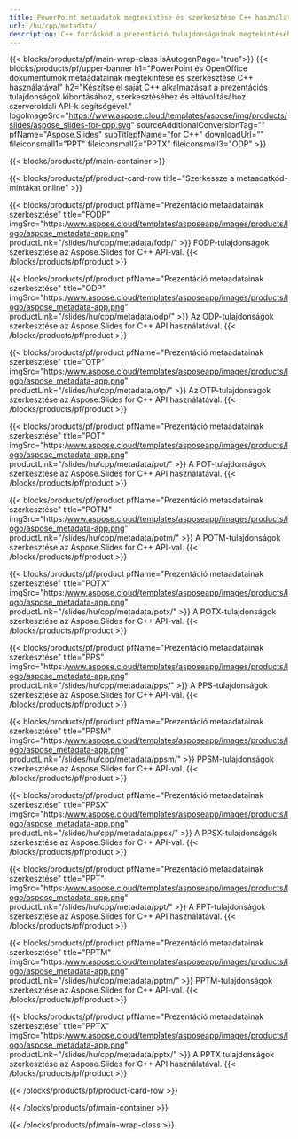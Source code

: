 ```yaml
---
title: PowerPoint metaadatok megtekintése és szerkesztése C++ használatával
url: /hu/cpp/metadata/
description: C++ forráskód a prezentáció tulajdonságainak megtekintéséhez és szerkesztéséhez
---
```


{{< blocks/products/pf/main-wrap-class isAutogenPage="true">}}
{{< blocks/products/pf/upper-banner h1="PowerPoint és OpenOffice dokumentumok metaadatainak megtekintése és szerkesztése C++ használatával" h2="Készítse el saját C++ alkalmazásait a prezentációs tulajdonságok kibontásához, szerkesztéséhez és eltávolításához szerveroldali API-k segítségével." logoImageSrc="https://www.aspose.cloud/templates/aspose/img/products/slides/aspose_slides-for-cpp.svg" sourceAdditionalConversionTag="" pfName="Aspose.Slides" subTitlepfName="for C++" downloadUrl="" fileiconsmall1="PPT" fileiconsmall2="PPTX" fileiconsmall3="ODP" >}}

{{< blocks/products/pf/main-container >}}

{{< blocks/products/pf/product-card-row title="Szerkessze a metaadatkód-mintákat online" >}}

{{< blocks/products/pf/product pfName="Prezentáció metaadatainak szerkesztése" title="FODP" imgSrc="https:/www.aspose.cloud/templates/asposeapp/images/products/logo/aspose_metadata-app.png" productLink="/slides/hu/cpp/metadata/fodp/" >}}
FODP-tulajdonságok szerkesztése az Aspose.Slides for C++ API-val.
{{< /blocks/products/pf/product >}}

{{< blocks/products/pf/product pfName="Prezentáció metaadatainak szerkesztése" title="ODP" imgSrc="https:/www.aspose.cloud/templates/asposeapp/images/products/logo/aspose_metadata-app.png" productLink="/slides/hu/cpp/metadata/odp/" >}}
Az ODP-tulajdonságok szerkesztése az Aspose.Slides for C++ API használatával.
{{< /blocks/products/pf/product >}}

{{< blocks/products/pf/product pfName="Prezentáció metaadatainak szerkesztése" title="OTP" imgSrc="https:/www.aspose.cloud/templates/asposeapp/images/products/logo/aspose_metadata-app.png" productLink="/slides/hu/cpp/metadata/otp/" >}}
Az OTP-tulajdonságok szerkesztése az Aspose.Slides for C++ API használatával.
{{< /blocks/products/pf/product >}}

{{< blocks/products/pf/product pfName="Prezentáció metaadatainak szerkesztése" title="POT" imgSrc="https:/www.aspose.cloud/templates/asposeapp/images/products/logo/aspose_metadata-app.png" productLink="/slides/hu/cpp/metadata/pot/" >}}
A POT-tulajdonságok szerkesztése az Aspose.Slides for C++ API használatával.
{{< /blocks/products/pf/product >}}

{{< blocks/products/pf/product pfName="Prezentáció metaadatainak szerkesztése" title="POTM" imgSrc="https:/www.aspose.cloud/templates/asposeapp/images/products/logo/aspose_metadata-app.png" productLink="/slides/hu/cpp/metadata/potm/" >}}
A POTM-tulajdonságok szerkesztése az Aspose.Slides for C++ API-val.
{{< /blocks/products/pf/product >}}

{{< blocks/products/pf/product pfName="Prezentáció metaadatainak szerkesztése" title="POTX" imgSrc="https:/www.aspose.cloud/templates/asposeapp/images/products/logo/aspose_metadata-app.png" productLink="/slides/hu/cpp/metadata/potx/" >}}
A POTX-tulajdonságok szerkesztése az Aspose.Slides for C++ API-val.
{{< /blocks/products/pf/product >}}

{{< blocks/products/pf/product pfName="Prezentáció metaadatainak szerkesztése" title="PPS" imgSrc="https:/www.aspose.cloud/templates/asposeapp/images/products/logo/aspose_metadata-app.png" productLink="/slides/hu/cpp/metadata/pps/" >}}
A PPS-tulajdonságok szerkesztése az Aspose.Slides for C++ API-val.
{{< /blocks/products/pf/product >}}

{{< blocks/products/pf/product pfName="Prezentáció metaadatainak szerkesztése" title="PPSM" imgSrc="https:/www.aspose.cloud/templates/asposeapp/images/products/logo/aspose_metadata-app.png" productLink="/slides/hu/cpp/metadata/ppsm/" >}}
PPSM-tulajdonságok szerkesztése az Aspose.Slides for C++ API-val.
{{< /blocks/products/pf/product >}}

{{< blocks/products/pf/product pfName="Prezentáció metaadatainak szerkesztése" title="PPSX" imgSrc="https:/www.aspose.cloud/templates/asposeapp/images/products/logo/aspose_metadata-app.png" productLink="/slides/hu/cpp/metadata/ppsx/" >}}
A PPSX-tulajdonságok szerkesztése az Aspose.Slides for C++ API-val.
{{< /blocks/products/pf/product >}}

{{< blocks/products/pf/product pfName="Prezentáció metaadatainak szerkesztése" title="PPT" imgSrc="https:/www.aspose.cloud/templates/asposeapp/images/products/logo/aspose_metadata-app.png" productLink="/slides/hu/cpp/metadata/ppt/" >}}
A PPT-tulajdonságok szerkesztése az Aspose.Slides for C++ API használatával.
{{< /blocks/products/pf/product >}}

{{< blocks/products/pf/product pfName="Prezentáció metaadatainak szerkesztése" title="PPTM" imgSrc="https:/www.aspose.cloud/templates/asposeapp/images/products/logo/aspose_metadata-app.png" productLink="/slides/hu/cpp/metadata/pptm/" >}}
PPTM-tulajdonságok szerkesztése az Aspose.Slides for C++ API-val.
{{< /blocks/products/pf/product >}}

{{< blocks/products/pf/product pfName="Prezentáció metaadatainak szerkesztése" title="PPTX" imgSrc="https:/www.aspose.cloud/templates/asposeapp/images/products/logo/aspose_metadata-app.png" productLink="/slides/hu/cpp/metadata/pptx/" >}}
A PPTX tulajdonságok szerkesztése az Aspose.Slides for C++ API használatával.
{{< /blocks/products/pf/product >}}



{{< /blocks/products/pf/product-card-row >}}

{{< /blocks/products/pf/main-container >}}
    
{{< /blocks/products/pf/main-wrap-class >}}